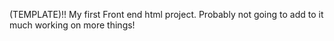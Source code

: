  (TEMPLATE)!! My first Front end html project. Probably not going to add to it much working on more things!
